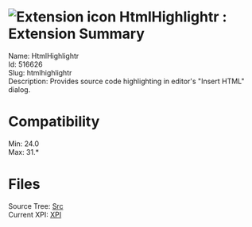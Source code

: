 # ![Extension icon](https://addons.thunderbird.net/user-media/addon_icons/516/516626-64.png?modified=1402507230) HtmlHighlightr : Extension Summary

Name: HtmlHighlightr  
Id: 516626  
Slug: htmlhighlightr  
Description: Provides source code highlighting in editor's "Insert HTML" dialog.
  

# Compatibility
Min: 24.0  
Max: 31.*  

# Files

Source Tree: [Src](C:/Dev/Thunderbird/ThunderKdB/xall/xOther/516626-htmlhighlightr/src)  
Current XPI: [XPI](C:/Dev/Thunderbird/ThunderKdB/xall/xOther/516626-htmlhighlightr/xpi)  



